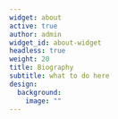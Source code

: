```yaml
---
widget: about
active: true
author: admin
widget_id: about-widget
headless: true
weight: 20
title: Biography
subtitle: what to do here
design:
  background:
    image: ""
---
```

